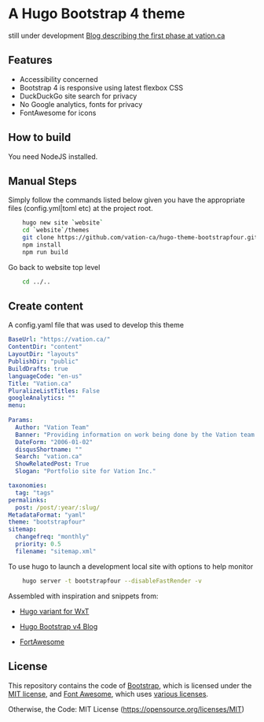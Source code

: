 # A Hugo Bootstrap 4 theme

still under development
[Blog describing the first phase at vation.ca](https://vation.ca/post/2018/website-accessibility/)

## Features

- Accessibility concerned
- Bootstrap 4 is responsive using latest flexbox CSS
- DuckDuckGo site search for privacy
- No Google analytics, fonts for privacy
- FontAwesome for icons

## How to build

You need NodeJS installed.

## Manual Steps

Simply follow the commands listed below given you have the appropriate files
(config.yml|toml etc) at the project root.

```sh
    hugo new site `website`
    cd `website`/themes
    git clone https://github.com/vation-ca/hugo-theme-bootstrapfour.git bootstrapfour && cd bootstrapfour
    npm install
    npm run build
```
Go back to website top level
```sh
    cd ../..
```

## Create content

A config.yaml file that was used to develop this theme
```yaml
BaseUrl: "https://vation.ca/"
ContentDir: "content"
LayoutDir: "layouts"
PublishDir: "public"
BuildDrafts: true
languageCode: "en-us"
Title: "Vation.ca"
PluralizeListTitles: False
googleAnalytics: ""
menu:
 
Params:
  Author: "Vation Team"
  Banner: "Providing information on work being done by the Vation team!"
  DateForm: "2006-01-02"
  disqusShortname: ""
  Search: "vation.ca"
  ShowRelatedPost: True
  Slogan: "Portfolio site for Vation Inc."

taxonomies:
  tag: "tags"
permalinks:
  post: /post/:year/:slug/
MetadataFormat: "yaml"
theme: "bootstrapfour"
sitemap:
  changefreq: "monthly"
  priority: 0.5
  filename: "sitemap.xml"
```

To use hugo to launch a development local site with options to help monitor
```sh
    hugo server -t bootstrapfour --disableFastRender -v
```

Assembled with inspiration and snippets from:

- [Hugo variant for WxT](https://github.com/wet-boew/wet-boew-hugo)

- [Hugo Bootstrap v4 Blog](https://github.com/alanorth/hugo-theme-bootstrap4-blog)

- [FortAwesome](https://github.com/FortAwesome/Font-Awesome)

## License
This repository contains the code of [Bootstrap](http://getbootstrap.com), which is licensed under the [MIT license](https://tldrlegal.com/license/mit-license), and [Font Awesome](http://fontawesome.io/), which uses [various licenses](http://fontawesome.io/license/).

Otherwise, the Code: MIT License (https://opensource.org/licenses/MIT)